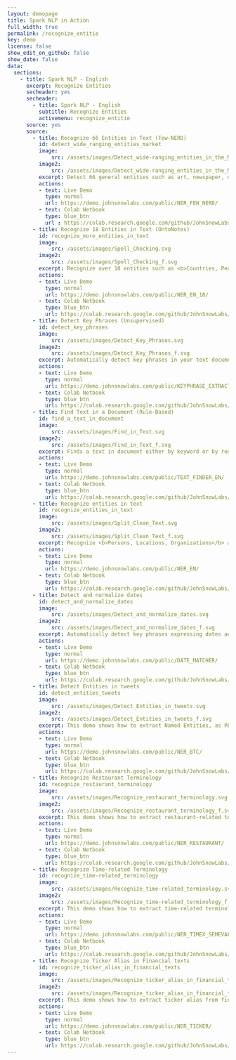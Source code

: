 ```yaml
---
layout: demopage
title: Spark NLP in Action
full_width: true
permalink: /recognize_entitie
key: demo
license: false
show_edit_on_github: false
show_date: false
data:
  sections:  
    - title: Spark NLP - English
      excerpt: Recognize Entities 
      secheader: yes
      secheader:
        - title: Spark NLP - English
          subtitle: Recognize Entities 
          activemenu: recognize_entitie
      source: yes
      source: 
        - title: Recognize 66 Entities in Text (Few-NERD)
          id: detect_wide_ranging_entities_market
          image: 
              src: /assets/images/Detect_wide-ranging_entities_in_the_Market.svg
          image2: 
              src: /assets/images/Detect_wide-ranging_entities_in_the_Market_c.svg
          excerpt: Detect 66 general entities such as art, newspaper, director, war, airport etc., using pretrained Spark NLP NER model.
          actions:
          - text: Live Demo
            type: normal
            url: https://demo.johnsnowlabs.com/public/NER_FEW_NERD/
          - text: Colab Netbook
            type: blue_btn
            url : https://colab.research.google.com/github/JohnSnowLabs/spark-nlp-workshop/blob/master/tutorials/streamlit_notebooks/NER_FewNERD.ipynb
        - title: Recognize 18 Entities in Text (OntoNotes)
          id: recognize_more_entities_in_text
          image: 
              src: /assets/images/Spell_Checking.svg
          image2: 
              src: /assets/images/Spell_Checking_f.svg
          excerpt: Recognize over 18 entities such as <b>Countries, People, Organizations, Products, Events,</b> etc. using an out of the box pretrained NerDLApproach trained on the OntoNotes corpus.
          actions:
          - text: Live Demo
            type: normal
            url: https://demo.johnsnowlabs.com/public/NER_EN_18/
          - text: Colab Netbook
            type: blue_btn
            url: https://colab.research.google.com/github/JohnSnowLabs/spark-nlp-workshop/blob/master/tutorials/streamlit_notebooks/NER_EN.ipynb
        - title: Detect Key Phrases (Unsupervised)
          id: detect_key_phrases
          image: 
              src: /assets/images/Detect_Key_Phrases.svg
          image2: 
              src: /assets/images/Detect_Key_Phrases_f.svg
          excerpt: Automatically detect key phrases in your text documents using out-of-the-box Spark NLP models.
          actions:
          - text: Live Demo
            type: normal
            url: https://demo.johnsnowlabs.com/public/KEYPHRASE_EXTRACTION
          - text: Colab Netbook
            type: blue_btn
            url: https://colab.research.google.com/github/JohnSnowLabs/spark-nlp-workshop/blob/master/tutorials/streamlit_notebooks/KEYPHRASE_EXTRACTION.ipynb
        - title: Find Text in a Document (Rule-Based)
          id: find_a_text_in_document
          image: 
              src: /assets/images/Find_in_Text.svg
          image2: 
              src: /assets/images/Find_in_Text_f.svg
          excerpt: Finds a text in document either by keyword or by regex expression.
          actions:
          - text: Live Demo
            type: normal
            url: https://demo.johnsnowlabs.com/public/TEXT_FINDER_EN/
          - text: Colab Netbook
            type: blue_btn
            url: https://colab.research.google.com/github/JohnSnowLabs/spark-nlp-workshop/blob/master/tutorials/streamlit_notebooks/TEXT_FINDER_EN.ipynb
        - title: Recognize entities in text
          id: recognize_entities_in_text
          image: 
              src: /assets/images/Split_Clean_Text.svg
          image2: 
              src: /assets/images/Split_Clean_Text_f.svg
          excerpt: Recognize <b>Persons, Locations, Organizations</b> and <b>Misc</b> entities using out of the box pretrained Deep Learning models based on GloVe (glove_100d) and BERT (ner_dl_bert) word embeddings.
          actions:
          - text: Live Demo
            type: normal            
            url: https://demo.johnsnowlabs.com/public/NER_EN/
          - text: Colab Netbook
            type: blue_btn
            url: https://colab.research.google.com/github/JohnSnowLabs/spark-nlp-workshop/blob/master/tutorials/streamlit_notebooks/NER_EN.ipynb          
        - title: Detect and normalize dates
          id: detect_and_normalize_dates
          image: 
              src: /assets/images/Detect_and_normalize_dates.svg
          image2: 
              src: /assets/images/Detect_and_normalize_dates_f.svg
          excerpt: Automatically detect key phrases expressing dates and normalize them with respect to a reference date.
          actions:
          - text: Live Demo
            type: normal
            url: https://demo.johnsnowlabs.com/public/DATE_MATCHER/
          - text: Colab Netbook
            type: blue_btn
            url: https://colab.research.google.com/github/JohnSnowLabs/spark-nlp-workshop/blob/master/tutorials/streamlit_notebooks/DATE_MATCHER.ipynb        
        - title: Detect Entities in tweets 
          id: detect_entities_tweets  
          image: 
              src: /assets/images/Detect_Entities_in_tweets.svg
          image2: 
              src: /assets/images/Detect_Entities_in_tweets_f.svg
          excerpt: This demo shows how to extract Named Entities, as PER, ORG or LOC, from tweets.
          actions:
          - text: Live Demo
            type: normal
            url: https://demo.johnsnowlabs.com/public/NER_BTC/ 
          - text: Colab Netbook
            type: blue_btn
            url: https://colab.research.google.com/github/JohnSnowLabs/spark-nlp-workshop/blob/master/tutorials/streamlit_notebooks/NER_BTC.ipynb
        - title: Recognize Restaurant Terminology 
          id: recognize_restaurant_terminology  
          image: 
              src: /assets/images/Recognize_restaurant_terminology.svg
          image2: 
              src: /assets/images/Recognize_restaurant_terminology_f.svg
          excerpt: This demo shows how to extract restaurant-related terminology from texts.
          actions:
          - text: Live Demo
            type: normal
            url: https://demo.johnsnowlabs.com/public/NER_RESTAURANT/ 
          - text: Colab Netbook
            type: blue_btn
            url: https://colab.research.google.com/github/JohnSnowLabs/spark-nlp-workshop/blob/master/tutorials/streamlit_notebooks/NER_RESTAURANT.ipynb
        - title: Recognize Time-related Terminology  
          id: recognize_time-related_terminology 
          image: 
              src: /assets/images/Recognize_time-related_terminology.svg
          image2: 
              src: /assets/images/Recognize_time-related_terminology_f.svg
          excerpt: This demo shows how to extract time-related terminology from texts.
          actions:
          - text: Live Demo
            type: normal
            url: https://demo.johnsnowlabs.com/public/NER_TIMEX_SEMEVAL/ 
          - text: Colab Netbook
            type: blue_btn
            url: https://colab.research.google.com/github/JohnSnowLabs/spark-nlp-workshop/blob/master/tutorials/streamlit_notebooks/NER.ipynb
        - title: Recognize Ticker Alias in Financial texts
          id: recognize_ticker_alias_in_financial_texts 
          image: 
              src: /assets/images/Recognize_ticker_alias_in_financial_texts.svg
          image2: 
              src: /assets/images/Recognize_ticker_alias_in_financial_texts_f.svg
          excerpt: This demo shows how to extract ticker alias from financial texts.
          actions:
          - text: Live Demo
            type: normal
            url: https://demo.johnsnowlabs.com/public/NER_TICKER/ 
          - text: Colab Netbook
            type: blue_btn
            url: https://colab.research.google.com/github/JohnSnowLabs/spark-nlp-workshop/blob/master/tutorials/streamlit_notebooks/NER.ipynb
---
```

